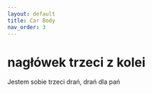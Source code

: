 ```yaml
---
layout: default
title: Car Body
nav_order: 3
---
```


# nagłówek trzeci z kolei
Jestem sobie trzeci drań, drań dla pań